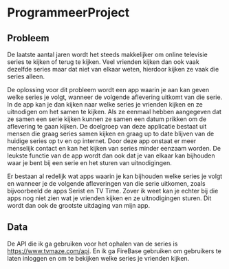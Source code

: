 # ProgrammeerProject

## Probleem
De laatste aantal jaren wordt het steeds makkelijker om online televisie series te kijken of terug te kijken. Veel vrienden kijken dan ook vaak dezelfde series maar dat niet van elkaar weten, hierdoor kijken ze vaak die series alleen. 

De oplossing voor dit probleem wordt een app waarin je aan kan geven welke series je volgt, wanneer de volgende aflevering uitkomt van die serie. In de app kan je dan kijken naar welke series je vrienden kijken en ze uitnodigen om het samen te kijken. Als ze eenmaal hebben aangegeven dat ze samen een serie kijken kunnen ze samen een datum prikken om de aflevering te gaan kijken. De doelgroep van deze applicatie bestaat uit mensen die graag series samen kijken en graag up to date blijven van de huidige series op tv en op internet. Door deze app onstaat er meer menselijk contact en kan het kijken van series minder eenzaam worden. De leukste functie van de app wordt dan ook dat je van elkaar kan bijhouden waar je bent bij een serie en het sturen van uitnodigingen. 

Er bestaan al redelijk wat apps waarin je kan bijhouden welke series je volgt en wanneer je de volgende afleveringen van die serie uitkomen, zoals bijvoorbeeld de apps Serist en TV Time. Zover ik weet kan je echter bij die apps nog niet zien wat je vrienden kijken en ze uitnodigingen sturen. Dit wordt dan ook de grootste uitdaging van mijn app.

## Data

De API die ik ga gebruiken voor het ophalen van de series is https://www.tvmaze.com/api. En ik ga FireBase gebruiken om gebruikers te laten inloggen en om te bekijken welke series je vrienden kijken. 

